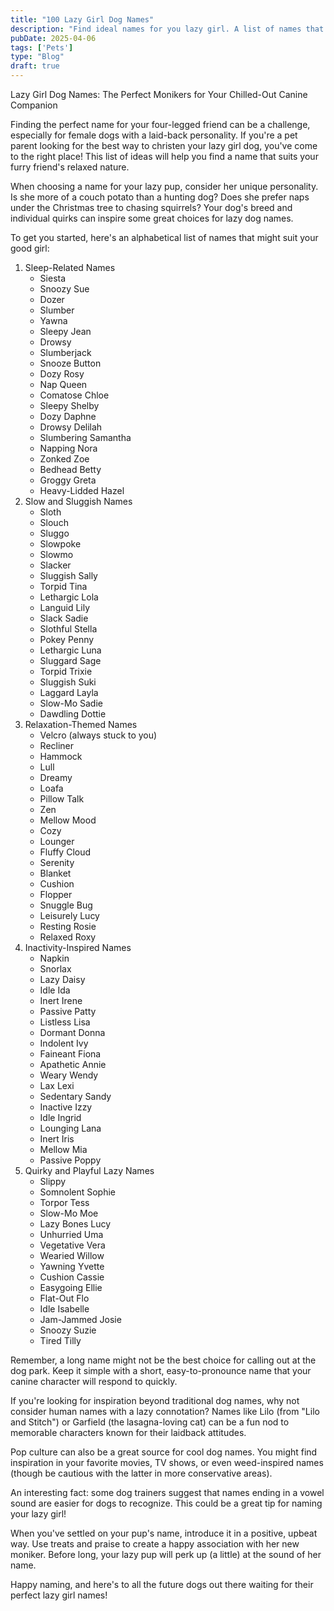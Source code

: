 ```yaml
---
title: "100 Lazy Girl Dog Names"
description: "Find ideal names for you lazy girl. A list of names that will make your dog happy."
pubDate: 2025-04-06
tags: ['Pets']
type: "Blog"
draft: true
---
```


Lazy Girl Dog Names: The Perfect Monikers for Your Chilled-Out Canine Companion

Finding the perfect name for your four-legged friend can be a challenge, especially for female dogs with a laid-back personality. If you're a pet parent looking for the best way to christen your lazy girl dog, you've come to the right place! This list of ideas will help you find a name that suits your furry friend's relaxed nature.

When choosing a name for your lazy pup, consider her unique personality. Is she more of a couch potato than a hunting dog? Does she prefer naps under the Christmas tree to chasing squirrels? Your dog's breed and individual quirks can inspire some great choices for lazy dog names.

To get you started, here's an alphabetical list of names that might suit your good girl:

1.  Sleep-Related Names
    * Siesta
    * Snoozy Sue
    * Dozer
    * Slumber
    * Yawna
    * Sleepy Jean
    * Drowsy
    * Slumberjack
    * Snooze Button
    * Dozy Rosy
    * Nap Queen
    * Comatose Chloe
    * Sleepy Shelby
    * Dozy Daphne
    * Drowsy Delilah
    * Slumbering Samantha
    * Napping Nora
    * Zonked Zoe
    * Bedhead Betty
    * Groggy Greta
    * Heavy-Lidded Hazel
2.  Slow and Sluggish Names
    * Sloth
    * Slouch
    * Sluggo
    * Slowpoke
    * Slowmo
    * Slacker
    * Sluggish Sally
    * Torpid Tina
    * Lethargic Lola
    * Languid Lily
    * Slack Sadie
    * Slothful Stella
    * Pokey Penny
    * Lethargic Luna
    * Sluggard Sage
    * Torpid Trixie
    * Sluggish Suki
    * Laggard Layla
    * Slow-Mo Sadie
    * Dawdling Dottie
3.  Relaxation-Themed Names
    * Velcro (always stuck to you)
    * Recliner
    * Hammock
    * Lull
    * Dreamy
    * Loafa
    * Pillow Talk
    * Zen
    * Mellow Mood
    * Cozy
    * Lounger
    * Fluffy Cloud
    * Serenity
    * Blanket
    * Cushion
    * Flopper
    * Snuggle Bug
    * Leisurely Lucy
    * Resting Rosie
    * Relaxed Roxy
4.  Inactivity-Inspired Names
    * Napkin
    * Snorlax
    * Lazy Daisy
    * Idle Ida
    * Inert Irene
    * Passive Patty
    * Listless Lisa
    * Dormant Donna
    * Indolent Ivy
    * Faineant Fiona
    * Apathetic Annie
    * Weary Wendy
    * Lax Lexi
    * Sedentary Sandy
    * Inactive Izzy
    * Idle Ingrid
    * Lounging Lana
    * Inert Iris
    * Mellow Mia
    * Passive Poppy
5.  Quirky and Playful Lazy Names
    * Slippy
    * Somnolent Sophie
    * Torpor Tess
    * Slow-Mo Moe
    * Lazy Bones Lucy
    * Unhurried Uma
    * Vegetative Vera
    * Wearied Willow
    * Yawning Yvette
    * Cushion Cassie
    * Easygoing Ellie
    * Flat-Out Flo
    * Idle Isabelle
    * Jam-Jammed Josie
    * Snoozy Suzie
    * Tired Tilly

Remember, a long name might not be the best choice for calling out at the dog park. Keep it simple with a short, easy-to-pronounce name that your canine character will respond to quickly.

If you're looking for inspiration beyond traditional dog names, why not consider human names with a lazy connotation? Names like Lilo (from "Lilo and Stitch") or Garfield (the lasagna-loving cat) can be a fun nod to memorable characters known for their laidback attitudes.

Pop culture can also be a great source for cool dog names. You might find inspiration in your favorite movies, TV shows, or even weed-inspired names (though be cautious with the latter in more conservative areas).

An interesting fact: some dog trainers suggest that names ending in a vowel sound are easier for dogs to recognize. This could be a great tip for naming your lazy girl!

When you've settled on your pup's name, introduce it in a positive, upbeat way. Use treats and praise to create a happy association with her new moniker. Before long, your lazy pup will perk up (a little) at the sound of her name.

Happy naming, and here's to all the future dogs out there waiting for their perfect lazy girl names!